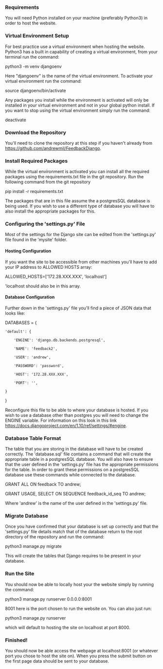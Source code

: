 ### Requirements
You will need Python installed on your machine (preferably Python3) in order to host the website.
### Virtual Environment Setup
For best practice use a virtual environment when hosting the website. Python3 has a built in capability of creating a virtual environment, from your terminal run the command:

python3 -m venv djangoenv

Here "djangoenv" is the name of the virtual environment.
To activate your virtual environment run the command:

source djangoenv/bin/activate

Any packages you install while the environment is activated will only be installed in your virtual environment and not in your global python install.
If you want to stop using the virtual environment simply run the command:

deactivate
### Download the Repository
You'll need to clone the repository at this step if you haven't already from https://github.com/andrewmil/FeedbackDjango.
### Install Required Packages
While the virtual environment is activated you can install all the required packages using the requirements.txt file in the git repository. Run the following command from the git repository

pip install -r requirements.txt

The packages that are in this file assume the a postgresSQL database is being used. If you wish to use a different type of database you will have to also install the appropriate packages for this.
### Configuring the 'settings.py' File
Most of the settings for the Django site can be edited from the 'settings.py' file found in the 'mysite' folder.
#### Hosting Configuration
If you want the site to be accessible from other machines you'll have to add your IP address to ALLOWED HOSTS array:

ALLOWED_HOSTS=['172.28.XXX.XXX', 'localhost']

'localhost should also be in this array.
#### Database Configuration
Further down in the 'settings.py' file you'll find a piece of JSON data that looks like:

DATABASES = {

    'default': {

        'ENGINE': 'django.db.backends.postgresql',

        'NAME': 'feedback2',

        'USER': 'andrew',

        'PASSWORD': 'password',

        'HOST': '172.28.XXX.XXX',

        'PORT': '',

    }

}

Reconfigure this file to be able to where your database is hosted. If you wish to use a database other than postgres you will need to change the ENGINE variable. For information on this look in this link https://docs.djangoproject.com/en/1.10/ref/settings/#engine.
### Database Table Format
The table that you are storing in the database will have to be created correctly. The 'database.sql' file contains a command that will create the appropriate table in a postgresSQL database.
You will also have to ensure that the user defined in the 'settings.py' file has the appropriate permissions for the table. In order to grant these permissions on a postgresSQL database use these commands while connected to the database.

GRANT ALL ON feedback TO andrew;

GRANT USAGE, SELECT ON SEQUENCE feedback_id_seq TO andrew;

Where 'andrew' is the name of the user defined in the 'settings.py' file.
### Migrate Database
Once you have confirmed that your database is set up correctly and that the 'settings.py' file details match that of the database return to the root directory of the repository and run the command:

python3 manage.py migrate

This will create the tables that Django requires to be present in your database.
### Run the Site
You should now be able to locally host your the website simply by running the command:

python3 manage.py runserver 0.0.0.0:8001

8001 here is the port chosen to run the website on. You can also just run:

python3 manage.py runserver

which will default to hosting the site on localhost at port 8000.
### Finished!
You should now be able access the webpage at localhost:8001 (or whatever port you chose to host the site on). When you press the submit button on the first page data should be sent to your database.
